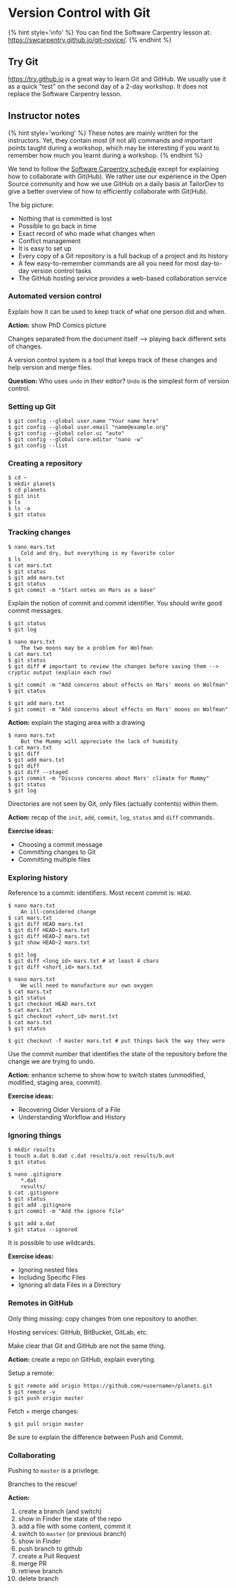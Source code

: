 # Version Control with Git

{% hint style='info' %}
You can find the Software Carpentry lesson at: https://swcarpentry.github.io/git-novice/.
{% endhint %}

## Try Git

https://try.github.io is a great way to learn Git and GitHub. We usually use it as a quick "test" on the second day of a 2-day workshop. It does not replace the Software Carpentry lesson.

## Instructor notes

{% hint style='working' %}
These notes are mainly written for the instructors. Yet, they contain most (if not all) commands and important points taught during a workshop, which may be interesting if you want to remember how much you learnt during a workshop.
{% endhint %}

We tend to follow the [Software Carpentry schedule](https://swcarpentry.github.io/git-novice/) except for explaining how to collaborate with Git(Hub). We rather use our experience in the Open Source community and how we use GitHub on a daily basis at TailorDev to give a better overview of how to efficiently collaborate with Git(Hub).

The big picture:

- Nothing that is committed is lost
- Possible to go back in time
- Exact record of who made what changes when
- Conflict management
- It is easy to set up
- Every copy of a Git repository is a full backup of a project and its history
- A few easy-to-remember commands are all you need for most day-to-day version control tasks
- The GitHub hosting service provides a web-based collaboration service

### Automated version control

Explain how it can be used to keep track of what one person did and when.

**Action:** show PhD Comics picture

Changes separated from the document itself --> playing back different sets of changes.

A version control system is a tool that keeps track of these changes and help version and merge files.

**Question:** Who uses `undo` in their editor? `Undo` is the simplest form of version control.

### Setting up Git

```
$ git config --global user.name "Your name here"
$ git config --global user.email "name@example.org"
$ git config --global color.ui "auto"
$ git config --global core.editor "nano -w"
$ git config --list
```

### Creating a repository

```
$ cd ~
$ mkdir planets
$ cd planets
$ git init
$ ls
$ ls -a
$ git status
```

### Tracking changes

```
$ nano mars.txt
	Cold and dry, but everything is my favorite color
$ ls
$ cat mars.txt
$ git status
$ git add mars.txt
$ git status
$ git commit -m "Start notes on Mars as a base"
```

Explain the notion of commit and commit identifier.
You should write good commit messages.

```
$ git status
$ git log
```

```
$ nano mars.txt
	The two moons may be a problem for Wolfman
$ cat mars.txt
$ git status
$ git diff # important to review the changes before saving them --> cryptic output (explain each row)
```

```
$ git commit -m "Add concerns about effects on Mars' moons on Wolfman"
$ git status
```

```
$ git add mars.txt
$ git commit -m "Add concerns about effects on Mars' moons on Wolfman"
```

**Action:** explain the staging area with a drawing

```
$ nano mars.txt
	But the Mummy will appreciate the lack of humidity
$ cat mars.txt
$ git diff
$ git add mars.txt
$ git diff
$ git diff --staged
$ git commit -m "Discuss concerns about Mars' climate for Mummy"
$ git status
$ git log
```

Directories are not seen by Git, only files (actually contents) within them.

**Action:** recap of the `init`, `add`, `commit`, `log`, `status` and `diff` commands.

**Exercise ideas:**

- Choosing a commit message
- Committing changes to Git
- Committing multiple files

### Exploring history

Reference to a commit: identifiers.
Most recent commit is: `HEAD`.

```
$ nano mars.txt
	An ill-considered change
$ cat mars.txt
$ git diff HEAD mars.txt
$ git diff HEAD~1 mars.txt
$ git diff HEAD~2 mars.txt
$ git show HEAD~2 mars.txt
```

```
$ git log
$ git diff <long_id> mars.txt # at least 4 chars
$ git diff <short_id> mars.txt
```

```
$ nano mars.txt
	We will need to manufacture our own oxygen
$ cat mars.txt
$ git status
$ git checkout HEAD mars.txt
$ cat mars.txt
$ git checkout <short_id> marst.txt
$ cat mars.txt
$ git status
```
```
$ git checkout -f master mars.txt # put things back the way they were
```
Use the commit number that identifies the state of the repository before the change we are trying to undo.

**Action:** enhance scheme to show how to switch states (unmodified, modified, staging area, commit).

**Exercise ideas:**

- Recovering Older Versions of a File
- Understanding Workflow and History

### Ignoring things

```
$ mkdir results
$ touch a.dat b.dat c.dat results/a.out results/b.out
$ git status
```

```
$ nano .gitignore
	*.dat
	results/
$ cat .gitignore
$ git status
$ git add .gitignore
$ git commit -m "Add the ignore file"
```

```
$ git add a.dat
$ git status --ignored
```

It is possible to use wildcards.

**Exercise ideas:**

- Ignoring nested files
- Including Specific Files
- Ignoring all data Files in a Directory

### Remotes in GitHub

Only thing missing: copy changes from one repository to another.

Hosting services: GitHub, BitBucket, GitLab, etc.

Make clear that Git and GitHub are not the same thing.

**Action:** create a repo on GitHub, explain everyting.

Setup a remote:

```
$ git remote add origin https://github.com/<username>/planets.git
$ git remote -v
$ git push origin master
```

Fetch + merge changes:

```
$ git pull origin master
```

Be sure to explain the difference between Push and Commit.

### Collaborating

Pushing to `master` is a privilege.

Branches to the rescue!

**Action:**

1. create a branch (and switch)
2. show in Finder the state of the repo
3. add a file with some content, commit it
4. switch to `master` (or previous branch)
5. show in Finder
6. push branch to github
7. create a Pull Request
8. merge PR
9. retrieve branch
10. delete branch